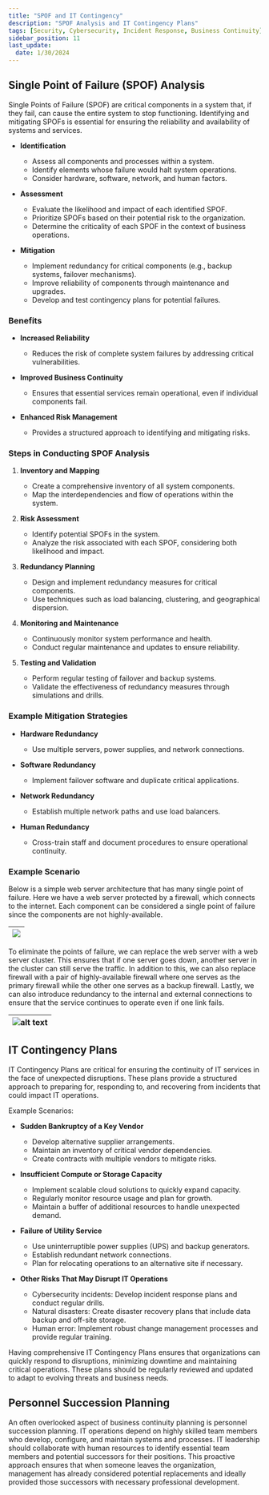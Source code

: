 ```yaml
---
title: "SPOF and IT Contingency"
description: "SPOF Analysis and IT Contingency Plans"
tags: [Security, Cybersecurity, Incident Response, Business Continuity]
sidebar_position: 11
last_update:
  date: 1/30/2024
---
```





## Single Point of Failure (SPOF) Analysis 

Single Points of Failure (SPOF) are critical components in a system that, if they fail, can cause the entire system to stop functioning. Identifying and mitigating SPOFs is essential for ensuring the reliability and availability of systems and services.

- **Identification**
  - Assess all components and processes within a system.
  - Identify elements whose failure would halt system operations.
  - Consider hardware, software, network, and human factors.

- **Assessment**
  - Evaluate the likelihood and impact of each identified SPOF.
  - Prioritize SPOFs based on their potential risk to the organization.
  - Determine the criticality of each SPOF in the context of business operations.

- **Mitigation**
  - Implement redundancy for critical components (e.g., backup systems, failover mechanisms).
  - Improve reliability of components through maintenance and upgrades.
  - Develop and test contingency plans for potential failures.

### Benefits 

- **Increased Reliability**
  - Reduces the risk of complete system failures by addressing critical vulnerabilities.
  
- **Improved Business Continuity**
  - Ensures that essential services remain operational, even if individual components fail.
  
- **Enhanced Risk Management**
  - Provides a structured approach to identifying and mitigating risks.

### Steps in Conducting SPOF Analysis

1. **Inventory and Mapping**
   - Create a comprehensive inventory of all system components.
   - Map the interdependencies and flow of operations within the system.

2. **Risk Assessment**
   - Identify potential SPOFs in the system.
   - Analyze the risk associated with each SPOF, considering both likelihood and impact.

3. **Redundancy Planning**
   - Design and implement redundancy measures for critical components.
   - Use techniques such as load balancing, clustering, and geographical dispersion.

4. **Monitoring and Maintenance**
   - Continuously monitor system performance and health.
   - Conduct regular maintenance and updates to ensure reliability.

5. **Testing and Validation**
   - Perform regular testing of failover and backup systems.
   - Validate the effectiveness of redundancy measures through simulations and drills.

### Example Mitigation Strategies

- **Hardware Redundancy**
  - Use multiple servers, power supplies, and network connections.

- **Software Redundancy**
  - Implement failover software and duplicate critical applications.

- **Network Redundancy**
  - Establish multiple network paths and use load balancers.

- **Human Redundancy**
  - Cross-train staff and document procedures to ensure operational continuity.


### Example Scenario

Below is a simple web server architecture that has many single point of failure. Here we have a web server protected by a firewall, which connects to the internet. Each component can be considered a single point of failure since the components are not highly-available.


|![](/img/docs/cissp-spof-analysis.png)|
|-|

To eliminate the points of failure, we can replace the web server with a web server cluster. This ensures that if one server goes down, another server in the cluster can still serve the traffic. In addition to this, we can also replace firewall with a pair of highly-available firewall where one serves as the primary firewall while the other one serves as a backup firewall. Lastly, we can also introduce redundancy to the internal and external connections to ensure that the service continues to operate even if one link fails.

|![alt text](img/docs/cissp-spof-analysis-ha.png)|
|-|


## IT Contingency Plans 

IT Contingency Plans are critical for ensuring the continuity of IT services in the face of unexpected disruptions. These plans provide a structured approach to preparing for, responding to, and recovering from incidents that could impact IT operations.

Example Scenarios:

- **Sudden Bankruptcy of a Key Vendor**
  - Develop alternative supplier arrangements.
  - Maintain an inventory of critical vendor dependencies.
  - Create contracts with multiple vendors to mitigate risks.

- **Insufficient Compute or Storage Capacity**
  - Implement scalable cloud solutions to quickly expand capacity.
  - Regularly monitor resource usage and plan for growth.
  - Maintain a buffer of additional resources to handle unexpected demand.

- **Failure of Utility Service**
  - Use uninterruptible power supplies (UPS) and backup generators.
  - Establish redundant network connections.
  - Plan for relocating operations to an alternative site if necessary.

- **Other Risks That May Disrupt IT Operations**
  - Cybersecurity incidents: Develop incident response plans and conduct regular drills.
  - Natural disasters: Create disaster recovery plans that include data backup and off-site storage.
  - Human error: Implement robust change management processes and provide regular training.

Having comprehensive IT Contingency Plans ensures that organizations can quickly respond to disruptions, minimizing downtime and maintaining critical operations. These plans should be regularly reviewed and updated to adapt to evolving threats and business needs.


## Personnel Succession Planning

An often overlooked aspect of business continuity planning is personnel succession planning. IT operations depend on highly skilled team members who develop, configure, and maintain systems and processes. IT leadership should collaborate with human resources to identify essential team members and potential successors for their positions. This proactive approach ensures that when someone leaves the organization, management has already considered potential replacements and ideally provided those successors with necessary professional development.